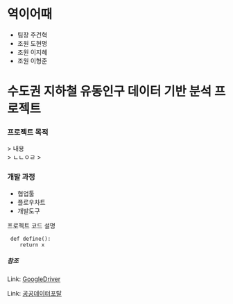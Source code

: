 # 역이어때
* 팀장 주건혁   
* 조원 도현명
* 조원 이지혜   
* 조원 이형준  

<h1>수도권 지하철 유동인구 데이터 기반 분석 프로젝트</h1>

<h3>프로젝트 목적</h3>
> 내용</br>
> ㄴㄴㅇㄹ
> 
<h3>개발 과정</h3>

* 협업툴
* 플로우차트
* 개발도구

프로젝트 코드 설명
<pre><code> def define():
    return x
</code></pre>


<h5>참조</h5>

Link: [GoogleDriver][googledriverlink]

Link: [공공데이터포탈][googledriverlink]


[googledriverlink]: https://google.com "Go google](https://drive.google.com/drive/folders/14KeS5I5Wr6hWilykOGmXlK5aB1wZ73js"
